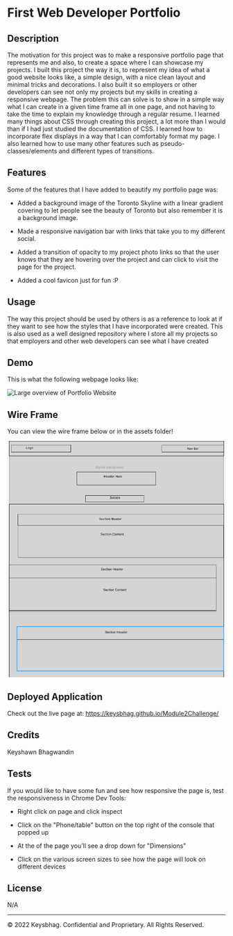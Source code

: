 # First Web Developer Portfolio


## Description

The motivation for this project was to make a responsive portfolio page that represents me and also, to create a space where I can showcase my projects. I built this project the way it is, to represent my idea of what a good website looks like, a simple design, with a nice clean layout and minimal tricks and decorations. I also built it so employers or other developers can see not only my projects but my skills in creating a responsive webpage. The problem this can solve is to show in a simple way what I can create in a given time frame all in one page, and not having to take the time to explain my knowledge through a regular resume. I learned many things about CSS through creating this project, a lot more than I would than if I had just studied the documentation of CSS. I learned how to incorporate flex displays in a way that I can comfortably format my page. I also learned how to use many other features such as pseudo-classes/elements and different types of transitions.

## Features

Some of the features that I have added to beautify my portfolio page was:

* Added a background image of the Toronto Skyline with a linear gradient covering to let people see the beauty of Toronto but also remember it is a background image.

* Made a responsive navigation bar with links that take you to my different social.

* Added a transition of opacity to my project photo links so that the user knows that they are hovering over the project and can click to visit the page for the project.

* Added a cool favicon just for fun :P

## Usage

The way this project should be used by others is as a reference to look at if they want to see how the styles that I have incorporated were created. This is also used as a well designed repository where I store all my projects so that employers and other web developers can see what I have created


## Demo

This is what the following webpage looks like:

![Large overview of Portfolio Website](./assets/images/KeyshawnsHomeWebpage.gif)


## Wire Frame

You can view the wire frame below or in the assets folder!

![Large overview of Wire Frame](./assets/wireframe.png)

## Deployed Application

Check out the live page at: https://keysbhag.github.io/Module2Challenge/


## Credits

Keyshawn Bhagwandin


## Tests

If you would like to have some fun and see how responsive the page is, test the responsiveness in Chrome Dev Tools:

* Right click on page and click inspect

* Click on the "Phone/table" button on the top right of the console that popped up

* At the of the page you'll see a drop down for "Dimensions"

* Click on the various screen sizes to see how the page will look on different devices


## License
N/A


---
© 2022 Keysbhag. Confidential and Proprietary. All Rights Reserved.
